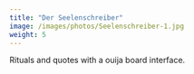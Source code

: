 ```yaml
---
title: "Der Seelenschreiber"
image: /images/photos/Seelenschreiber-1.jpg
weight: 5
---
```


Rituals and quotes with a ouija board interface.

